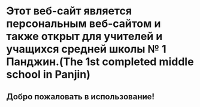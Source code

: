 # Этот веб-сайт является персональным веб-сайтом и также открыт для учителей и учащихся средней школы № 1 Панджин.(The 1st completed middle school in Panjin)

## Добро пожаловать в использование!